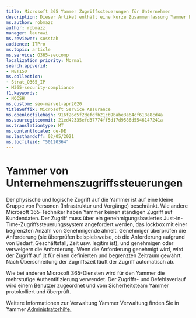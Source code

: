 ```yaml
---
title: Microsoft 365 Yammer Zugriffssteuerungen für Unternehmen
description: Dieser Artikel enthält eine kurze Zusammenfassung Yammer Enterprise Access Controls in der Produktionsumgebung.
ms.author: robmazz
author: robmazz
manager: laurawi
ms.reviewer: sosstah
audience: ITPro
ms.topic: article
ms.service: O365-seccomp
localization_priority: Normal
search.appverid:
- MET150
ms.collection:
- Strat_O365_IP
- M365-security-compliance
f1.keywords:
- NOCSH
ms.custom: seo-marvel-apr2020
titleSuffix: Microsoft Service Assurance
ms.openlocfilehash: 916f26d5f2defdfb21cb9babe3a64cf618e8cd4a
ms.sourcegitcommit: 21ed42335efd37774ff5d17d9586d5546147241a
ms.translationtype: MT
ms.contentlocale: de-DE
ms.lasthandoff: 02/05/2021
ms.locfileid: "50120364"
---
```

# <a name="yammer-enterprise-access-controls"></a>Yammer von Unternehmenszugriffssteuerungen 

Der physische und logische Zugriff auf die Yammer ist auf eine kleine Gruppe von Personen (Infrastruktur und Vorgänge) beschränkt. Wie andere Microsoft 365-Techniker haben Yammer keinen ständigen Zugriff auf Kundendaten. Der Zugriff muss über ein genehmigungsbasiertes Just-in-Time-Zugriffssteuerungssystem angefordert werden, das lockbox mit einer begrenzten Anzahl von Genehmigende ähnelt. Genehmiger überprüfen die Anforderung (sie überprüfen beispielsweise, ob die Anforderung aufgrund von Bedarf, Geschäftsfall, Zeit usw. legitim ist), und genehmigen oder verweigern die Anforderung. Wenn die Anforderung genehmigt wird, wird der Zugriff auf jit für einen definierten und begrenzten Zeitraum gewährt. Nach Überschreitung der Zugriffszeit läuft der Zugriff automatisch ab.

Wie bei anderen Microsoft 365-Diensten wird für den Yammer die mehrstufige Authentifizierung verwendet. Der Zugriffs- und Befehlsverlauf wird einem Benutzer zugeordnet und vom Sicherheitsteam Yammer protokolliert und überprüft.

Weitere Informationen zur Verwaltung Yammer Verwaltung finden Sie in Yammer [Administratorhilfe.](/yammer/yammer-landing-page)